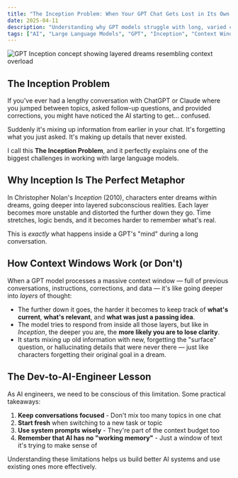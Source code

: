 ```yaml
---
title: "The Inception Problem: When Your GPT Chat Gets Lost in Its Own Dreams"
date: 2025-04-11
description: "Understanding why GPT models struggle with long, varied conversations using Christopher Nolan's Inception as a perfect metaphor."
tags: ["AI", "Large Language Models", "GPT", "Inception", "Context Windows"]
---
```


![GPT Inception concept showing layered dreams resembling context overload](/images/inception-gpt.png)

## The Inception Problem

If you've ever had a lengthy conversation with ChatGPT or Claude where you jumped between topics, asked follow-up questions, and provided corrections, you might have noticed the AI starting to get... confused.

Suddenly it's mixing up information from earlier in your chat. It's forgetting what you just asked. It's making up details that never existed.

I call this **The Inception Problem**, and it perfectly explains one of the biggest challenges in working with large language models.

## Why Inception Is The Perfect Metaphor

In Christopher Nolan's *Inception* (2010), characters enter dreams within dreams, going deeper into layered subconscious realities. Each layer becomes more unstable and distorted the further down they go. Time stretches, logic bends, and it becomes harder to remember what's real.

This is *exactly* what happens inside a GPT's "mind" during a long conversation.

## How Context Windows Work (or Don't)

When a GPT model processes a massive context window — full of previous conversations, instructions, corrections, and data — it's like going deeper into *layers* of thought:

- The further down it goes, the harder it becomes to keep track of **what's current**, **what's relevant**, and **what was just a passing idea**.
- The model tries to respond from inside all those layers, but like in *Inception*, the deeper you are, the **more likely you are to lose clarity**.
- It starts mixing up old information with new, forgetting the "surface" question, or hallucinating details that were never there — just like characters forgetting their original goal in a dream.

## The Dev-to-AI-Engineer Lesson

As AI engineers, we need to be conscious of this limitation. Some practical takeaways:

1. **Keep conversations focused** - Don't mix too many topics in one chat
2. **Start fresh** when switching to a new task or topic
3. **Use system prompts wisely** - They're part of the context budget too
4. **Remember that AI has no "working memory"** - Just a window of text it's trying to make sense of

Understanding these limitations helps us build better AI systems and use existing ones more effectively.

